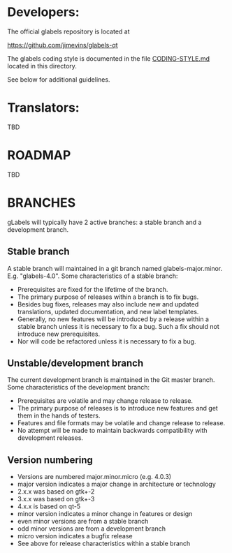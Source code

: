 
Developers:
===========

The official glabels repository is located at

  https://github.com/jimevins/glabels-qt

The glabels coding style is documented in the file
[CODING-STYLE.md](CODING-STYLE.md) located in this directory.

See below for additional guidelines.


Translators:
============

TBD


ROADMAP
=======

TBD


BRANCHES
========

gLabels will typically have 2 active branches: a stable branch and a
development branch.


Stable branch
-------------

A stable branch will maintained in a git branch named glabels-major.minor.
E.g. "glabels-4.0".  Some characteristics of a stable branch:

- Prerequisites are fixed for the lifetime of the branch.
- The primary purpose of releases within a branch is to fix bugs.
- Besides bug fixes, releases may also include new and updated translations,
  updated documentation, and new label templates.
- Generally, no new features will be introduced by a release within a
  stable branch unless it is necessary to fix a bug.  Such a fix should not
  introduce new prerequisites.
- Nor will code be refactored unless it is necessary to fix a bug.


Unstable/development branch
---------------------------

The current development branch is maintained in the Git master branch.
Some characteristics of the development branch:

- Prerequisites are volatile and may change release to release.
- The primary purpose of releases is to introduce new features and
  get them in the hands of testers.
- Features and file formats may be volatile and change release to
  release.
- No attempt will be made to maintain backwards compatibility with
  development releases.


Version numbering
-----------------

- Versions are numbered major.minor.micro (e.g. 4.0.3)
- major version indicates a major change in architecture or technology
 - 2.x.x was based on gtk+-2
 - 3.x.x was based on gtk+-3
 - 4.x.x is based on qt-5
- minor version indicates a minor change in features or design
 - even minor versions are from a stable branch
 - odd minor versions are from a development branch
- micro version indicates a bugfix release
 - See above for release characteristics within a stable branch
 
